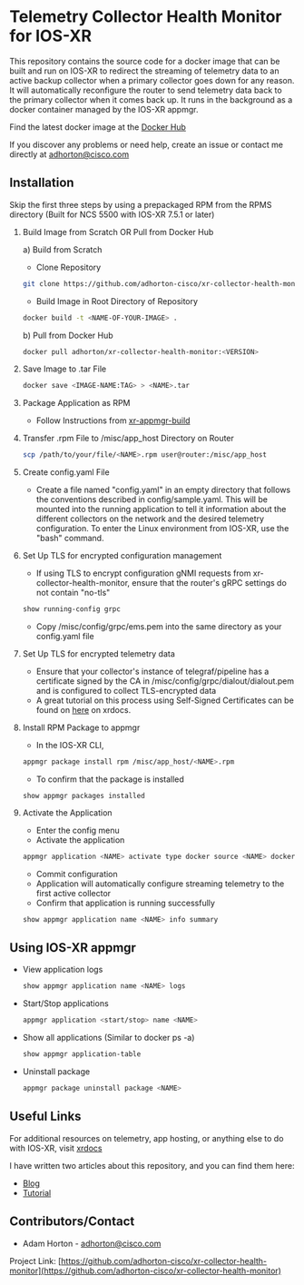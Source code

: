 # Telemetry Collector Health Monitor for IOS-XR
This repository contains the source code for a docker image that can be built and run on IOS-XR to redirect the streaming of telemetry data to an active backup collector when a primary collector goes down for any reason. It will automatically reconfigure the router to send telemetry data back to the primary collector when it comes back up. It runs in the background as a docker container managed by the IOS-XR appmgr.

Find the latest docker image at the [Docker Hub](https://hub.docker.com/r/adhorton/xr-collector-health-monitor)

If you discover any problems or need help, create an issue or contact me directly at adhorton@cisco.com

## Installation
Skip the first three steps by using a prepackaged RPM from the RPMS directory (Built for NCS 5500 with IOS-XR 7.5.1 or later)

1. Build Image from Scratch OR Pull from Docker Hub
    
    a) Build from Scratch
    - Clone Repository
    ```sh
    git clone https://github.com/adhorton-cisco/xr-collector-health-monitor.git
    ```
    - Build Image in Root Directory of Repository
    ```sh
    docker build -t <NAME-OF-YOUR-IMAGE> .
    ```    
    
    b) Pull from Docker Hub
    ```sh
    docker pull adhorton/xr-collector-health-monitor:<VERSION>
    ```

2. Save Image to .tar File
    ```sh
    docker save <IMAGE-NAME:TAG> > <NAME>.tar
    ```

3. Package Application as RPM
    - Follow Instructions from [xr-appmgr-build](https://github.com/ios-xr/xr-appmgr-build)

4. Transfer .rpm File to /misc/app_host Directory on Router
   ```sh
   scp /path/to/your/file/<NAME>.rpm user@router:/misc/app_host
   ```

5. Create config.yaml File
    - Create a file named "config.yaml" in an empty directory that follows the conventions described in config/sample.yaml. This will be mounted into the running application to tell it information about the different collectors on the network and the desired telemetry configuration. To enter the Linux environment from IOS-XR, use the "bash" command.

6. Set Up TLS for encrypted configuration management
    - If using TLS to encrypt configuration gNMI requests from xr-collector-health-monitor, ensure that the router's gRPC settings do not contain "no-tls"
    ```sh
    show running-config grpc
    ```
    - Copy /misc/config/grpc/ems.pem into the same directory as your config.yaml file

7. Set Up TLS for encrypted telemetry data
    - Ensure that your collector's instance of telegraf/pipeline has a certificate signed by the CA in /misc/config/grpc/dialout/dialout.pem and is configured to collect TLS-encrypted data
    - A great tutorial on this process using Self-Signed Certificates can be found on [here](https://xrdocs.io/telemetry/tutorials/2017-05-08-pipeline-with-grpc/#grpc-dialout-with-tls) on xrdocs.

8. Install RPM Package to appmgr
    - In the IOS-XR CLI, 
    ```sh
    appmgr package install rpm /misc/app_host/<NAME>.rpm
    ```
    - To confirm that the package is installed
    ```
    show appmgr packages installed
    ```

9. Activate the Application
    - Enter the config menu
    - Activate the application
    ```sh
    appmgr application <NAME> activate type docker source <NAME> docker-run-opts "-v /path/to/config/directory/on/router:/config:ro --network host"
    ```
    - Commit configuration
    - Application will automatically configure streaming telemetry to the first active collector
    - Confirm that application is running successfully
    ```sh
    show appmgr application name <NAME> info summary
    ```

## Using IOS-XR appmgr
- View application logs
    ```sh
    show appmgr application name <NAME> logs
    ```

- Start/Stop applications
    ```sh
    appmgr application <start/stop> name <NAME>
    ```

- Show all applications (Similar to docker ps -a)
    ```sh
    show appmgr application-table
    ```

- Uninstall package
    ```sh
    appmgr package uninstall package <NAME>
    ```

## Useful Links

For additional resources on telemetry, app hosting, or anything else to do with IOS-XR, visit [xrdocs](https://xrdocs.io/)  

I have written two articles about this repository, and you can find them here:
- [Blog](https://xrdocs.io/application-hosting/blogs/2022-07-26-xr-collector-health-monitor-an-app-hosting-use-case/)
- [Tutorial](https://xrdocs.io/application-hosting/tutorials/2022-07-15-app-hosting-with-xr-appmgr-and-docker-7-5-1/)

## Contributors/Contact
* Adam Horton - adhorton@cisco.com

Project Link: [https://github.com/adhorton-cisco/xr-collector-health-monitor](https://github.com/adhorton-cisco/xr-collector-health-monitor)
